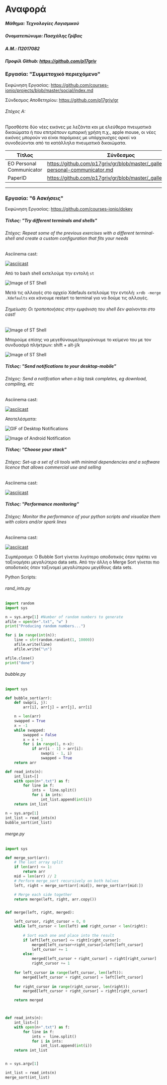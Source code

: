 # Αναφορά
##### Μάθημα: Τεχνολογίες Λογισμικού
##### Ονοματεπώνυμο: Πασχάλης Γρίβας
##### Α.Μ.: Π2017082
##### Προφίλ Github: https://github.com/p17griv

### Εργασία: "Συμμετοχικό περιεχόμενο"

Εκφώνηση Εργασίας: https://github.com/courses-ionio/projects/blob/master/social/index.md

Σύνδεσμος Αποθετηρίου: https://github.com/p17griv/gr

###### Στόχος Α: 

Προσθέστε δύο νέες εικόνες με λεζάντα και με ελεύθερα πνευματικά δικαιώματα ή που επιτρέπουν εμπορική χρήση π.χ., apple mouse, οι νέες εικόνες μπορούν να είναι παρόμοιες με υπάρχουσχες αρκεί να συνοδεύονται από τα κατάλληλα πνευματικά δικαιώματα.

Τίτλος | Σύνδεσμος
------ | ---------
EO Personal Communicator | https://github.com/p17griv/gr/blob/master/_gallery/eo-personal-communicator.md
PaperID | https://github.com/p17griv/gr/blob/master/_gallery/paperid.md


____________________________________________________________________________________________________


### Εργασία: "6 Ασκήσεις"

Εκφώνηση Εργασίας: https://github.com/courses-ionio/dokey

##### Τίτλος: "Try different terminals and shells"

###### Στόχος: Repeat some of the previous exercises with a different terminal-shell and create a custom configuration that fits your needs

Asciinema cast: 

[![asciicast](https://asciinema.org/a/VbCDqkxLYALQrqkSML4XQ2fom.svg)](https://asciinema.org/a/VbCDqkxLYALQrqkSML4XQ2fom)

Από το bash shell εκτελούμε την εντολή ```st```

![Image of ST Shell](https://github.com/p17griv/sw/blob/2017082/projects/2017082/run%20st.png)

Μετά τις αλλαγές στο αρχείο Χdefauls εκτελούμε την εντολή: ```xrdb -merge .Xdefaults```
και κάνουμε restart το terminal για να δούμε τις αλλαγές.

###### Σημείωση: Οι τροποποιήσεις στην εμφάνιση του shell δεν φαίνονται στο cast!

![Image of ST Shell](https://github.com/p17griv/sw/blob/2017082/projects/2017082/colors%20st.png)

Μπορούμε επίσης να μεγεθύνουμε/σμικρύνουμε το κείμενο του με τον συνδυασμό πλήκτρων: shift + alt-j/k

![Image of ST Shell](https://github.com/p17griv/sw/blob/2017082/projects/2017082/zoom%20in%20st.png)

##### Τίτλος: "Send notifications to your desktop-mobile"

###### Στόχος: Send a notifcation when a big task completes, eg download, compiling, etc

Asciinema cast: 

[![asciicast](https://asciinema.org/a/iCoIp9QTar6d0fEuDCIhcyzqi.svg)](https://asciinema.org/a/iCoIp9QTar6d0fEuDCIhcyzqi)

Αποτελέσματα:

![GIF of Desktop Notifications](https://github.com/p17griv/sw/blob/2017082/projects/2017082/notifications.gif)

![Image of Android Notification](https://github.com/p17griv/sw/blob/2017082/projects/2017082/notifications%20android%20res.png)

##### Τίτλος: "Choose your stack"

###### Στόχος: Set-up a set of cli tools with minimal dependencies and a software licence that allows commercial use and selling

Asciinema cast: 

[![asciicast](https://asciinema.org/a/QORfRh1yXwCvuooEVCqqCJ8xj.svg)](https://asciinema.org/a/QORfRh1yXwCvuooEVCqqCJ8xj)

##### Τίτλος: "Performance monitoring"

###### Στόχος: Monitor the performance of your python scripts and visualize them with colors and/or spark lines

Asciinema cast: 

[![asciicast](https://asciinema.org/a/4w8V7WpYz0FtvPRGQfZWiFc8E.svg)](https://asciinema.org/a/4w8V7WpYz0FtvPRGQfZWiFc8E)

Συμπέρασμα: Ο Bubble Sort γίνεται λιγότερο αποδοτικός όταν πρέπει να ταξινομήσει μεγαλύτερα data sets. Από την άλλη ο Merge Sort γίνεται πιο αποδοτικός όταν ταξινομεί μεγαλύτερου μεγέθους data sets.

Python Scripts:

###### rand_ints.py

```python
import random
import sys

n = sys.argv[1] #Number of random numbers to generate
afile = open(n+".txt", "w" )
print("Producing random numbers...")

for i in range(int(n)):
    line = str(random.randint(1, 10000))
    afile.write(line)
    afile.write("\n")

afile.close()
print("done")
```

###### bubble.py

```python
import sys

def bubble_sort(arr):
    def swap(i, j):
        arr[i], arr[j] = arr[j], arr[i]

    n = len(arr)
    swapped = True
    x = -1
    while swapped:
        swapped = False
        x = x + 1
        for i in range(1, n-x):
            if arr[i - 1] > arr[i]:
                swap(i - 1, i)
                swapped = True
    return arr

def read_ints(n):
    int_list=[]
    with open(n+".txt") as f:
        for line in f:
            ints =  line.split()
            for i in ints:
                int_list.append(int(i))
    return int_list

n = sys.argv[1]
int_list = read_ints(n)
bubble_sort(int_list)
```

###### merge.py

```python
import sys

def merge_sort(arr):
    # The last array split
    if len(arr) <= 1:
        return arr
    mid = len(arr) // 2
    # Perform merge_sort recursively on both halves
    left, right = merge_sort(arr[:mid]), merge_sort(arr[mid:])

    # Merge each side together
    return merge(left, right, arr.copy())


def merge(left, right, merged):

    left_cursor, right_cursor = 0, 0
    while left_cursor < len(left) and right_cursor < len(right):
      
        # Sort each one and place into the result
        if left[left_cursor] <= right[right_cursor]:
            merged[left_cursor+right_cursor]=left[left_cursor]
            left_cursor += 1
        else:
            merged[left_cursor + right_cursor] = right[right_cursor]
            right_cursor += 1
            
    for left_cursor in range(left_cursor, len(left)):
        merged[left_cursor + right_cursor] = left[left_cursor]
        
    for right_cursor in range(right_cursor, len(right)):
        merged[left_cursor + right_cursor] = right[right_cursor]

    return merged



def read_ints(n):
    int_list=[]
    with open(n+".txt") as f:
        for line in f:
            ints =  line.split()
            for i in ints:
                int_list.append(int(i))
    return int_list


n = sys.argv[1]

int_list = read_ints(n)
merge_sort(int_list)
```
